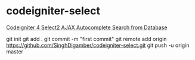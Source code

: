 # codeigniter-select

[Codeigniter 4 Select2 AJAX Autocomplete Search from Database](https://www.positronx.io/codeigniter-select2-ajax-autocomplete-search-from-database/)


git init
git add .
git commit -m "first commit"
git remote add origin https://github.com/SinghDigamber/codeigniter-select.git
git push -u origin master